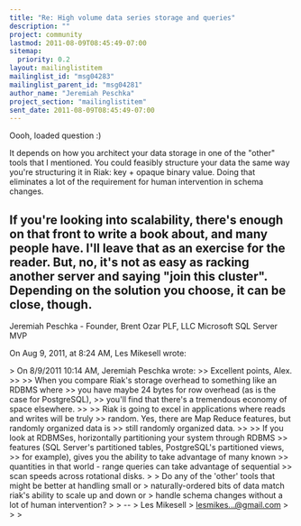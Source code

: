 ```yaml
---
title: "Re: High volume data series storage and queries"
description: ""
project: community
lastmod: 2011-08-09T08:45:49-07:00
sitemap:
  priority: 0.2
layout: mailinglistitem
mailinglist_id: "msg04283"
mailinglist_parent_id: "msg04281"
author_name: "Jeremiah Peschka"
project_section: "mailinglistitem"
sent_date: 2011-08-09T08:45:49-07:00
---
```



Oooh, loaded question :)

It depends on how you architect your data storage in one of the "other" tools 
that I mentioned. You could feasibly structure your data the same way you're 
structuring it in Riak: key + opaque binary value. Doing that eliminates a lot 
of the requirement for human intervention in schema changes.

If you're looking into scalability, there's enough on that front to write a 
book about, and many people have. I'll leave that as an exercise for the 
reader. But, no, it's not as easy as racking another server and saying "join 
this cluster". Depending on the solution you choose, it can be close, though.
---
Jeremiah Peschka - Founder, Brent Ozar PLF, LLC
 Microsoft SQL Server MVP

On Aug 9, 2011, at 8:24 AM, Les Mikesell wrote:

&gt; On 8/9/2011 10:14 AM, Jeremiah Peschka wrote:
&gt;&gt; Excellent points, Alex.
&gt;&gt; 
&gt;&gt; When you compare Riak's storage overhead to something like an RDBMS where 
&gt;&gt; you have maybe 24 bytes for row overhead (as is the case for PostgreSQL), 
&gt;&gt; you'll find that there's a tremendous economy of space elsewhere.
&gt;&gt; 
&gt;&gt; Riak is going to excel in applications where reads and writes will be truly 
&gt;&gt; random. Yes, there are Map Reduce features, but randomly organized data is 
&gt;&gt; still randomly organized data.
&gt;&gt; 
&gt;&gt; If you look at RDBMSes, horizontally partitioning your system through RDBMS 
&gt;&gt; features (SQL Server's partitioned tables, PostgreSQL's partitioned views, 
&gt;&gt; for example), gives you the ability to take advantage of many known 
&gt;&gt; quantities in that world - range queries can take advantage of sequential 
&gt;&gt; scan speeds across rotational disks.
&gt; 
&gt; Do any of the 'other' tools that might be better at handling small or 
&gt; naturally-ordered bits of data match riak's ability to scale up and down or 
&gt; handle schema changes without a lot of human intervention?
&gt; 
&gt; -- 
&gt; Les Mikesell
&gt; lesmikes...@gmail.com
&gt; 
&gt; 
&gt; 
